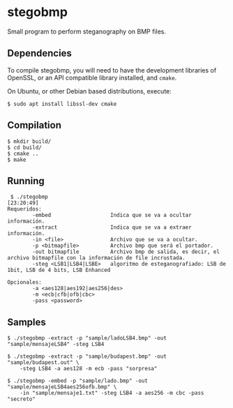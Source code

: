 # stegobmp

Small program to perform steganography on BMP files.

## Dependencies

To compile stegobmp, you will need to have the development libraries of OpenSSL, or an API
compatible library installed, and `cmake`.

On Ubuntu, or other Debian based distributions, execute:

    $ sudo apt install libssl-dev cmake
    
## Compilation

    $ mkdir build/
    $ cd build/
    $ cmake ..
    $ make
    
## Running

     $ ./stegobmp                                                                                                                                                                                                               [23:20:49]
    Requeridos:
            -embed                   Indica que se va a ocultar información.
            -extract                 Indica que se va a extraer información.
            -in <file>               Archivo que se va a ocultar.
            -p <bitmapfile>          Archivo bmp que será el portador.
            -out bitmapfile          Archivo bmp de salida, es decir, el archivo bitmapfile con la información de file incrustada.
            -steg <LSB1|LSB4|LSBE>   algoritmo de esteganografiado: LSB de 1bit, LSB de 4 bits, LSB Enhanced
    
    Opcionales:
            -a <aes128|aes192|aes256|des>
            -m <ecb|cfb|ofb|cbc>
            -pass <password>

## Samples

    $ ./stegobmp -extract -p "sample/ladoLSB4.bmp" -out "sample/mensajeLSB4" -steg LSB4
    
    $ ./stegobmp -extract -p "sample/budapest.bmp" -out "sample/budapest.out" \
        -steg LSB4 -a aes128 -m ecb -pass "sorpresa"
    
    $ ./stegobmp -embed -p "sample/lado.bmp" -out "sample/mensajeLSB4aes256ofb.bmp" \
        -in "sample/mensaje1.txt" -steg LSB4 -a aes256 -m cbc -pass "secreto"